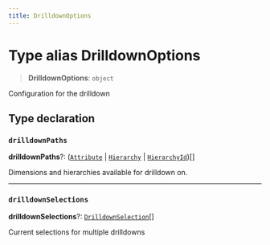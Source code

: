 ```yaml
---
title: DrilldownOptions
---
```


# Type alias DrilldownOptions

> **DrilldownOptions**: `object`

Configuration for the drilldown

## Type declaration

### `drilldownPaths`

**drilldownPaths**?: ([`Attribute`](../../sdk-data/interfaces/interface.Attribute.md) \| [`Hierarchy`](../interfaces/interface.Hierarchy.md) \| [`HierarchyId`](../../sdk-ui/type-aliases/type-alias.HierarchyId.md))[]

Dimensions and hierarchies available for drilldown on.

***

### `drilldownSelections`

**drilldownSelections**?: [`DrilldownSelection`](type-alias.DrilldownSelection.md)[]

Current selections for multiple drilldowns
